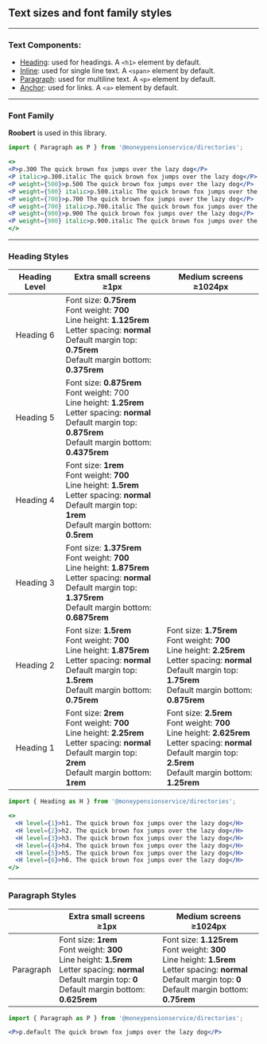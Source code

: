 ## Text sizes and font family styles

---
### Text Components:
- [Heading](/#/Components/Typography?id=heading): used for headings. A `<h1>` element by default.
- [Inline](/#/Components/Typography?id=inline): used for single line text. A `<span>` element by default.
- [Paragraph](/#/Components/Typography?id=paragraph): used for multiline text. A `<p>` element by default.
- [Anchor](/#/Components/Typography?id=anchor): used for links. A `<a>` element by default.

---
### Font Family
**Roobert** is used in this library.

```jsx
import { Paragraph as P } from '@moneypensionservice/directories';

<>
<P>p.300 The quick brown fox jumps over the lazy dog</P>
<P italic>p.300.italic The quick brown fox jumps over the lazy dog</P>
<P weight={500}>p.500 The quick brown fox jumps over the lazy dog</P>
<P weight={500} italic>p.500.italic The quick brown fox jumps over the lazy dog</P>
<P weight={700}>p.700 The quick brown fox jumps over the lazy dog</P>
<P weight={700} italic>p.700.italic The quick brown fox jumps over the lazy dog</P>
<P weight={900}>p.900 The quick brown fox jumps over the lazy dog</P>
<P weight={900} italic>p.900.italic The quick brown fox jumps over the lazy dog</P>
</>
```

---
### Heading Styles

| Heading Level	| Extra small screens<br>≥1px | Medium screens<br>≥1024px |
|:---------:	|----------------------------------------------------------------------------------------------------------------------------------------------------------------	| ---- |
| Heading 6 	| Font size: **0.75rem**<br>Font weight: **700**<br>Line height: **1.125rem**<br>Letter spacing: **normal**<br>Default margin top: **0.75rem**<br>Default margin bottom: **0.375rem** | |
| Heading 5 	| Font size: **0.875rem**<br>Font weight: 700<br>Line height: **1.25rem**<br>Letter spacing: **normal**<br>Default margin top: **0.875rem**<br>Default margin bottom: **0.4375rem** | |
| Heading 4 	| Font size: **1rem**<br>Font weight: **700**<br>Line height: **1.5rem**<br>Letter spacing: **normal**<br>Default margin top: **1rem**<br>Default margin bottom: **0.5rem**	| |
| Heading 3 	| Font size: **1.375rem**<br>Font weight: **700**<br>Line height: **1.875rem**<br>Letter spacing: **normal**<br>Default margin top: **1.375rem**<br>Default margin bottom: **0.6875rem** | |
| Heading 2 	| Font size: **1.5rem**<br>Font weight: **700**<br>Line height: **1.875rem**<br>Letter spacing: **normal**<br>Default margin top: **1.5rem**<br>Default margin bottom: **0.75rem** | Font size: **1.75rem**<br>Font weight: **700**<br>Line height: **2.25rem**<br>Letter spacing: **normal**<br>Default margin top: **1.75rem**<br>Default margin bottom: **0.875rem** |
| Heading 1 	| Font size: **2rem**<br>Font weight: **700**<br>Line height: **2.25rem**<br>Letter spacing: **normal**<br>Default margin top: **2rem**<br>Default margin bottom: **1rem** | Font size: **2.5rem**<br>Font weight: **700**<br>Line height: **2.625rem**<br>Letter spacing: **normal**<br>Default margin top: **2.5rem**<br>Default margin bottom: **1.25rem** |

```jsx
import { Heading as H } from '@moneypensionservice/directories';

<>
  <H level={1}>h1. The quick brown fox jumps over the lazy dog</H>
  <H level={2}>h2. The quick brown fox jumps over the lazy dog</H>
  <H level={3}>h3. The quick brown fox jumps over the lazy dog</H>
  <H level={4}>h4. The quick brown fox jumps over the lazy dog</H>
  <H level={5}>h5. The quick brown fox jumps over the lazy dog</H>
  <H level={6}>h6. The quick brown fox jumps over the lazy dog</H>
</>
```

---
### Paragraph Styles

|	| Extra small screens<br>≥1px | Medium screens<br>≥1024px |
|:---------:	|----------------------------------------------------------------------------------------------------------------------------------------------------------------	| ---- |
| Paragraph 	| Font size: **1rem**<br>Font weight: **300**<br>Line height: **1.5rem**<br>Letter spacing: **normal**<br>Default margin top: **0**<br>Default margin bottom: **0.625rem** | Font size: **1.125rem**<br>Font weight: **300**<br>Line height: **1.5rem**<br>Letter spacing: **normal**<br>Default margin top: **0**<br>Default margin bottom: **0.75rem** |

```jsx
import { Paragraph as P } from '@moneypensionservice/directories';

<P>p.default The quick brown fox jumps over the lazy dog</P>
```
